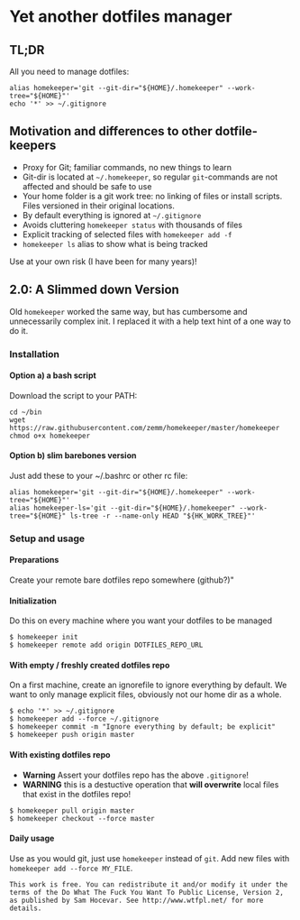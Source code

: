 # Yet another dotfiles manager

## TL;DR

All you need to manage dotfiles:
```
alias homekeeper='git --git-dir="${HOME}/.homekeeper" --work-tree="${HOME}"'
echo '*' >> ~/.gitignore
```


## Motivation and differences to other dotfile-keepers

* Proxy for Git; familiar commands, no new things to learn
* Git-dir is located at `~/.homekeeper`, so regular `git`-commands are not affected and should be safe to use
* Your home folder is a git work tree: no linking of files
or install scripts. Files versioned in their original locations.
* By default everything is ignored at `~/.gitignore`
 * Avoids cluttering `homekeeper status` with thousands of files
 * Explicit tracking of selected files with `homekeeper add -f`
* `homekeeper ls` alias to show what is being tracked

Use at your own risk (I have been for many years)!

## 2.0: A Slimmed down Version

Old `homekeeper` worked the same way, but has cumbersome and
unnecessarily complex init. I replaced it with a help text hint
of a one way to do it.

### Installation

#### Option a) a bash script

Download the script to your PATH:

```
cd ~/bin
wget https://raw.githubusercontent.com/zemm/homekeeper/master/homekeeper
chmod o+x homekeeper
```

#### Option b) slim barebones version

Just add these to your ~/.bashrc or other rc file:
```
alias homekeeper='git --git-dir="${HOME}/.homekeeper" --work-tree="${HOME}"'
alias homekeeper-ls='git --git-dir="${HOME}/.homekeeper" --work-tree="${HOME}" ls-tree -r --name-only HEAD "${HK_WORK_TREE}"'
```

### Setup and usage

#### Preparations

Create your remote bare dotfiles repo somewhere (github?)"

#### Initialization

Do this on every machine where you want your dotfiles to be managed

```
$ homekeeper init
$ homekeeper remote add origin DOTFILES_REPO_URL
```

#### With empty / freshly created dotfiles repo

On a first machine, create an ignorefile to ignore everything by
default. We want to only manage explicit files, obviously not our
home dir as a whole.

```
$ echo '*' >> ~/.gitignore
$ homekeeper add --force ~/.gitignore
$ homekeeper commit -m "Ignore everything by default; be explicit"
$ homekeeper push origin master
```

#### With existing dotfiles repo

- **Warning** Assert your dotfiles repo has the above `.gitignore`!
- **WARNING** this is a destuctive operation that **will overwrite** local files that exist in the dotfiles repo!

```
$ homekeeper pull origin master
$ homekeeper checkout --force master
```

#### Daily usage

Use as you would git, just use `homekeeper` instead of `git`.
Add new files with `homekeeper add --force MY_FILE`.

```
This work is free. You can redistribute it and/or modify it under the
terms of the Do What The Fuck You Want To Public License, Version 2,
as published by Sam Hocevar. See http://www.wtfpl.net/ for more details.
```
